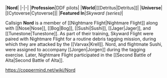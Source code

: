 |**Nord**|
|-|-|
|**Profession**|DDF pilots|
|**World**|[[Detritus\|Detritus]]|
|**Universe**|[[Cytoverse\|Cytoverse]]|
|**Featured In**|*Skyward (series)*|

Callsign **Nord** is a member of [[Nightmare Flight\|Nightmare Flight]] along with [[Nose\|Nose]], [[Bog\|Bog]], [[Sushi\|Sushi]], [[Jager\|Jager]], and [[Tunestone\|Tunestone]].
As part of their training, Skyward Flight were paired with Nightmare Flight for a routine debris tagging mission, during which they are attacked by the [[Varvax\|Krell]]. Nord, and flightmate Sushi, were assigned to accompany [[Jorgen\|Jorgen]] during the tagging exercise.
Later, Nightmare Flight participated in the [[Second Battle of Alta\|Second Battle of Alta]].



https://coppermind.net/wiki/Nord